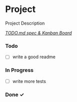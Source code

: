 # Project

Project Description

<em>[TODO.md spec & Kanban Board](https://bit.ly/3fCwKfM)</em>

### Todo

- [ ] write a good readme  

### In Progress

- [ ] write more tests  

### Done ✓


